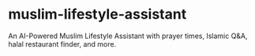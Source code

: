 # muslim-lifestyle-assistant
An AI-Powered Muslim Lifestyle Assistant with prayer times, Islamic Q&amp;A, halal restaurant finder, and more.
